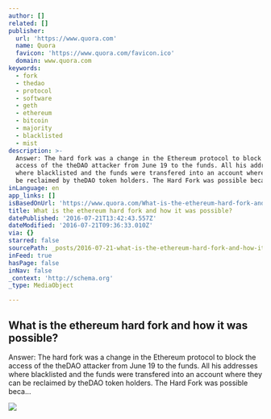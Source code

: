 ```yaml
---
author: []
related: []
publisher:
  url: 'https://www.quora.com'
  name: Quora
  favicon: 'https://www.quora.com/favicon.ico'
  domain: www.quora.com
keywords:
  - fork
  - thedao
  - protocol
  - software
  - geth
  - ethereum
  - bitcoin
  - majority
  - blacklisted
  - mist
description: >-
  Answer: The hard fork was a change in the Ethereum protocol to block the
  access of the theDAO attacker from June 19 to the funds. All his addresses
  where blacklisted and the funds were transfered into an account where they can
  be reclaimed by theDAO token holders. The Hard Fork was possible beca...
inLanguage: en
app_links: []
isBasedOnUrl: 'https://www.quora.com/What-is-the-ethereum-hard-fork-and-how-it-was-possible'
title: What is the ethereum hard fork and how it was possible?
datePublished: '2016-07-21T13:42:43.557Z'
dateModified: '2016-07-21T09:36:33.010Z'
via: {}
starred: false
sourcePath: _posts/2016-07-21-what-is-the-ethereum-hard-fork-and-how-it-was-possible.md
inFeed: true
hasPage: false
inNav: false
_context: 'http://schema.org'
_type: MediaObject

---
```

<article style=""><h1>What is the ethereum hard fork and how it was possible?</h1><p>Answer: The hard fork was a change in the Ethereum protocol to block the access of the theDAO attacker from June 19 to the funds. All his addresses where blacklisted and the funds were transfered into an account where they can be reclaimed by theDAO token holders. The Hard Fork was possible beca...</p><img src="https://qsf.ec.quoracdn.net/-images.new_grid.fb_share_default.pnge6dde9cfa6e03c43.png" /></article>